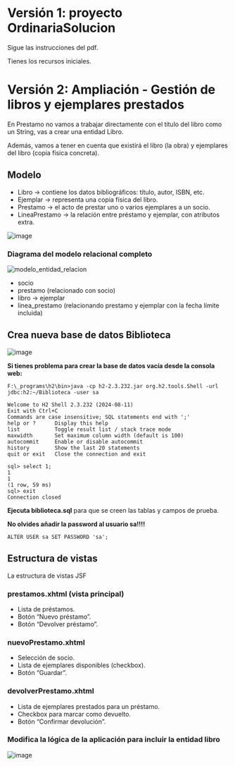 # Versión 1: proyecto OrdinariaSolucion
Sigue las instrucciones del pdf.

Tienes los recursos iniciales.

# Versión 2: Ampliación - Gestión de libros y ejemplares prestados

En Prestamo no vamos a trabajar directamente con el título del libro como un String, vas a crear una entidad Libro.

Además, vamos a tener en cuenta que existirá el libro (la obra) y ejemplares del libro (copia física concreta).

## Modelo

- Libro → contiene los datos bibliográficos: título, autor, ISBN, etc.
- Ejemplar → representa una copia física del libro.
- Prestamo → el acto de prestar uno o varios ejemplares a un socio.
- LineaPrestamo → la relación entre préstamo y ejemplar, con atributos extra.

![image](https://github.com/user-attachments/assets/42ce6d23-0a53-4799-85d0-bb6b48921ee1)

### Diagrama del modelo relacional completo

![modelo_entidad_relacion](https://github.com/user-attachments/assets/1ecab6d4-b8e9-4cc4-99e3-c848ff9cc715)

- socio
- prestamo (relacionado con socio)
- libro → ejemplar
- linea_prestamo (relacionando prestamo y ejemplar con la fecha límite incluida)


## Crea nueva base de datos Biblioteca

![image](https://github.com/user-attachments/assets/9a03bc77-0000-4624-bf49-7aee0f55f75d)

**Si tienes problema para crear la base de datos vacía desde la consola web:**
```
F:\_programs\h2\bin>java -cp h2-2.3.232.jar org.h2.tools.Shell -url jdbc:h2:~/Biblioteca -user sa

Welcome to H2 Shell 2.3.232 (2024-08-11)
Exit with Ctrl+C
Commands are case insensitive; SQL statements end with ';'
help or ?      Display this help
list           Toggle result list / stack trace mode
maxwidth       Set maximum column width (default is 100)
autocommit     Enable or disable autocommit
history        Show the last 20 statements
quit or exit   Close the connection and exit

sql> select 1;
1
1
(1 row, 59 ms)
sql> exit
Connection closed
```

**Ejecuta biblioteca.sql** para que se creen las tablas y campos de prueba.

**No olvides añadir la password al usuario sa!!!!**
```
ALTER USER sa SET PASSWORD 'sa';
```

## Estructura de vistas

La estructura de vistas JSF


### prestamos.xhtml (vista principal)
- Lista de préstamos.
- Botón “Nuevo préstamo”.
- Botón “Devolver préstamo”.

### nuevoPrestamo.xhtml
- Selección de socio.
- Lista de ejemplares disponibles (checkbox).
- Botón “Guardar”.

### devolverPrestamo.xhtml
- Lista de ejemplares prestados para un préstamo.
- Checkbox para marcar como devuelto.
- Botón “Confirmar devolución”.

### Modifica la lógica de la aplicación para incluir la entidad libro

![image](https://github.com/user-attachments/assets/f765ef3b-f634-4a10-ac9c-48765fe8b738)


